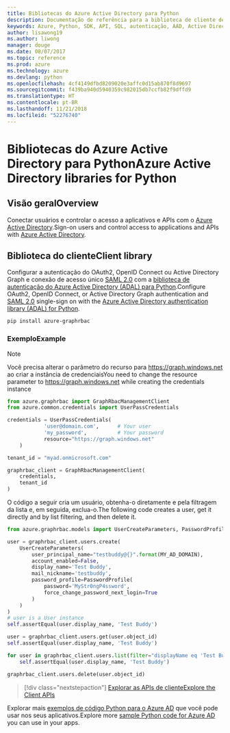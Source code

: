 ```yaml
---
title: Bibliotecas do Azure Active Directory para Python
description: Documentação de referência para a biblioteca de cliente de Python para o Azure Active Directory
keywords: Azure, Python, SDK, API, SQL, autenticação, AAD, Active Directory, Graph, OAuth 2.0
author: lisawong19
ms.author: liwong
manager: douge
ms.date: 08/07/2017
ms.topic: reference
ms.prod: azure
ms.technology: azure
ms.devlang: python
ms.openlocfilehash: 4cf4149dfbd8209020e3affc0d15ab870f8d9697
ms.sourcegitcommit: f439ba940d5940359c982015db7ccfb82f9dffd9
ms.translationtype: HT
ms.contentlocale: pt-BR
ms.lasthandoff: 11/21/2018
ms.locfileid: "52276740"
---
```

# <a name="azure-active-directory-libraries-for-python"></a><span data-ttu-id="60393-104">Bibliotecas do Azure Active Directory para Python</span><span class="sxs-lookup"><span data-stu-id="60393-104">Azure Active Directory libraries for Python</span></span>

## <a name="overview"></a><span data-ttu-id="60393-105">Visão geral</span><span class="sxs-lookup"><span data-stu-id="60393-105">Overview</span></span>

<span data-ttu-id="60393-106">Conectar usuários e controlar o acesso a aplicativos e APIs com o [Azure Active Directory](/azure/active-directory/active-directory-whatis).</span><span class="sxs-lookup"><span data-stu-id="60393-106">Sign-on users and control access to applications and APIs with [Azure Active Directory](/azure/active-directory/active-directory-whatis).</span></span>

## <a name="client-library"></a><span data-ttu-id="60393-107">Biblioteca do cliente</span><span class="sxs-lookup"><span data-stu-id="60393-107">Client library</span></span>

<span data-ttu-id="60393-108">Configurar a autenticação do OAuth2, OpenID Connect ou Active Directory Graph e conexão de acesso único [SAML 2.0](https://docs.microsoft.com/azure/active-directory/develop/active-directory-saml-protocol-reference) com a [biblioteca de autenticação do Azure Active Directory (ADAL) para Python](https://github.com/AzureAD/azure-activedirectory-library-for-python).</span><span class="sxs-lookup"><span data-stu-id="60393-108">Configure OAuth2, OpenID Connect, or Active Directory Graph authentication and [SAML 2.0](https://docs.microsoft.com/azure/active-directory/develop/active-directory-saml-protocol-reference) single-sign on with the [Azure Active Directory authentication library (ADAL) for Python](https://github.com/AzureAD/azure-activedirectory-library-for-python).</span></span>

```bash
pip install azure-graphrbac
```

### <a name="example"></a><span data-ttu-id="60393-109">Exemplo</span><span class="sxs-lookup"><span data-stu-id="60393-109">Example</span></span>
> [!NOTE]
> <span data-ttu-id="60393-110">Você precisa alterar o parâmetro do recurso para https://graph.windows.net ao criar a instância de credenciais</span><span class="sxs-lookup"><span data-stu-id="60393-110">You need to change the resource parameter to https://graph.windows.net while creating the credentials instance</span></span>

```python
from azure.graphrbac import GraphRbacManagementClient
from azure.common.credentials import UserPassCredentials

credentials = UserPassCredentials(
            'user@domain.com',      # Your user
            'my_password',          # Your password
            resource="https://graph.windows.net"
    )

tenant_id = "myad.onmicrosoft.com"

graphrbac_client = GraphRbacManagementClient(
    credentials,
    tenant_id
)
```
<span data-ttu-id="60393-111">O código a seguir cria um usuário, obtenha-o diretamente e pela filtragem da lista e, em seguida, exclua-o.</span><span class="sxs-lookup"><span data-stu-id="60393-111">The following code creates a user, get it directly and by list filtering, and then delete it.</span></span>
```python
from azure.graphrbac.models import UserCreateParameters, PasswordProfile

user = graphrbac_client.users.create(
    UserCreateParameters(
        user_principal_name="testbuddy@{}".format(MY_AD_DOMAIN),
        account_enabled=False,
        display_name='Test Buddy',
        mail_nickname='testbuddy',
        password_profile=PasswordProfile(
            password='MyStr0ngP4ssword',
            force_change_password_next_login=True
        )
    )
)
# user is a User instance
self.assertEqual(user.display_name, 'Test Buddy')

user = graphrbac_client.users.get(user.object_id)
self.assertEqual(user.display_name, 'Test Buddy')

for user in graphrbac_client.users.list(filter="displayName eq 'Test Buddy'"):
    self.assertEqual(user.display_name, 'Test Buddy')

graphrbac_client.users.delete(user.object_id)
```

> [!div class="nextstepaction"]
> [<span data-ttu-id="60393-112">Explorar as APIs de cliente</span><span class="sxs-lookup"><span data-stu-id="60393-112">Explore the Client APIs</span></span>](/python/api/overview/azure/activedirectory/client)

<span data-ttu-id="60393-113">Explorar mais [exemplos de código Python para o Azure AD](https://azure.microsoft.com/en-us/resources/samples/?term=active+directory&platform=python) que você pode usar nos seus aplicativos.</span><span class="sxs-lookup"><span data-stu-id="60393-113">Explore more [sample Python code for Azure AD](https://azure.microsoft.com/en-us/resources/samples/?term=active+directory&platform=python) you can use in your apps.</span></span>
